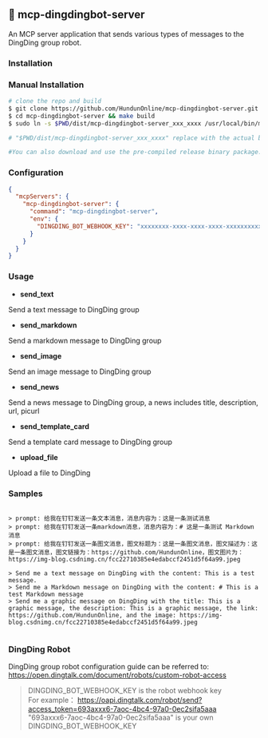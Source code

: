## 🚀 mcp-dingdingbot-server

An MCP server application that sends various types of messages to the DingDing group robot.

### Installation

### Manual Installation
```sh
# clone the repo and build
$ git clone https://github.com/HundunOnline/mcp-dingdingbot-server.git
$ cd mcp-dingdingbot-server && make build
$ sudo ln -s $PWD/dist/mcp-dingdingbot-server_xxx_xxxx /usr/local/bin/mcp-dingdingbot-server

# "$PWD/dist/mcp-dingdingbot-server_xxx_xxxx" replace with the actual binary file name

#You can also download and use the pre-compiled release binary package.
```

### Configuration

```json
{
  "mcpServers": {
    "mcp-dingdingbot-server": {
      "command": "mcp-dingdingbot-server",
      "env": {
        "DINGDING_BOT_WEBHOOK_KEY": "xxxxxxxx-xxxx-xxxx-xxxx-xxxxxxxxxxx"
      }
    }
  }
}
```

### Usage

- **send_text**

Send a text message to DingDing group

- **send_markdown**

Send a markdown message to DingDing group

- **send_image**

Send an image message to DingDing group

- **send_news**

Send a news message to DingDing group, a news includes title, description, url, picurl

- **send_template_card**

Send a template card message to DingDing group

- **upload_file**

Upload a file to DingDing

### Samples

```prompt

> prompt: 给我在钉钉发送一条文本消息，消息内容为：这是一条测试消息
> prompt: 给我在钉钉发送一条markdown消息，消息内容为：# 这是一条测试 Markdown 消息
> prompt: 给我在钉钉发送一条图文消息，图文标题为：这是一条图文消息，图文描述为：这是一条图文消息，图文链接为：https://github.com/HundunOnline，图文图片为：https://img-blog.csdnimg.cn/fcc22710385e4edabccf2451d5f64a99.jpeg

> Send me a text message on DingDing with the content: This is a test message.
> Send me a Markdown message on DingDing with the content: # This is a test Markdown message
> Send me a graphic message on DingDing with the title: This is a graphic message, the description: This is a graphic message, the link: https://github.com/HundunOnline, and the image: https://img-blog.csdnimg.cn/fcc22710385e4edabccf2451d5f64a99.jpeg


```

### DingDing Robot

DingDing group robot configuration guide can be referred to:
https://open.dingtalk.com/document/robots/custom-robot-access

> DINGDING_BOT_WEBHOOK_KEY is the robot webhook key<br>For example：
> https://oapi.dingtalk.com/robot/send?access_token=693axxx6-7aoc-4bc4-97a0-0ec2sifa5aaa <br>
> "693axxx6-7aoc-4bc4-97a0-0ec2sifa5aaa" is your own DINGDING_BOT_WEBHOOK_KEY
